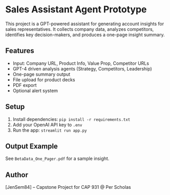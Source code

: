 
# Sales Assistant Agent Prototype

This project is a GPT-powered assistant for generating account insights for sales representatives. It collects company data, analyzes competitors, identifies key decision-makers, and produces a one-page insight summary.

## Features
- Input: Company URL, Product Info, Value Prop, Competitor URLs
- GPT-4 driven analysis agents (Strategy, Competitors, Leadership)
- One-page summary output
- File upload for product decks
- PDF export
- Optional alert system

## Setup
1. Install dependencies: `pip install -r requirements.txt`
2. Add your OpenAI API key to `.env`
3. Run the app: `streamlit run app.py`

## Output Example
See `BetaData_One_Pager.pdf` for a sample insight.

## Author
[JenSem84] – Capstone Project for CAP 931 @ Per Scholas
